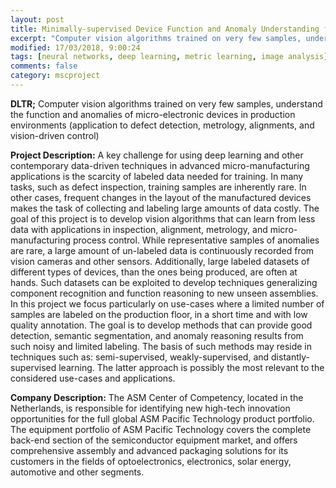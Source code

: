 ```yaml
---
layout: post
title: Minimally-supervised Device Function and Anomaly Understanding for Advanced Micro-Manufacturing 
excerpt: "Computer vision algorithms trained on very few samples, understand the function and anomalies of micro-electronic devices in production environments (application to defect detection, metrology, alignments, and vision-driven control)"
modified: 17/03/2018, 9:00:24
tags: [neural networks, deep learning, metric learning, image analysis]
comments: false
category: mscproject
---
```

**DLTR;** Computer vision algorithms trained on very few samples, understand the function and anomalies of micro-electronic devices in production environments (application to defect detection, metrology, alignments, and vision-driven control)

**Project Description:**
A key challenge for using deep learning and other contemporary data-driven techniques in advanced micro-manufacturing applications is the scarcity of labeled data needed for training. In many tasks, such as defect inspection, training samples are inherently rare. In other cases, frequent changes in the layout of the manufactured devices makes the task of collecting and labeling large amounts of data costly. The goal of this project is to develop vision algorithms that can learn from less data with applications in inspection, alignment, metrology, and micro-manufacturing process control. While representative samples of anomalies are rare, a large amount of un-labeled data is continuously recorded from vision cameras and other sensors. Additionally, large labeled datasets of different types of devices, than the ones being produced, are often at hands. Such datasets can be exploited to develop techniques generalizing component recognition and function reasoning to new unseen assemblies. In this project we focus particularly on use-cases where a limited number of samples are labeled on the production floor, in a short time and with low quality annotation. The goal is to develop methods that can provide good detection, semantic segmentation, and anomaly reasoning results from such noisy and limited labeling. The basis of such methods may reside in techniques such as: semi-supervised, weakly-supervised, and distantly-supervised learning. The latter approach is possibly the most relevant to the considered use-cases and applications.     
 
**Company Description:**
The ASM Center of Competency, located in the Netherlands, is responsible for identifying new high-tech innovation opportunities for the full global ASM Pacific Technology product portfolio.
The equipment portfolio of ASM Pacific Technology covers the complete back-end section of the semiconductor equipment market, and offers comprehensive assembly and advanced packaging solutions for its customers in the fields of optoelectronics, electronics, solar energy, automotive and other segments.
